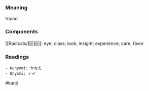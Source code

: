### Meaning

tripod

### Components

[[Radicals/目|目]]: eye; class; look; insight; experience; care; favor

### Readings

```
- Kunyomi: かなえ
- Onyomi: テイ
```

#kanji